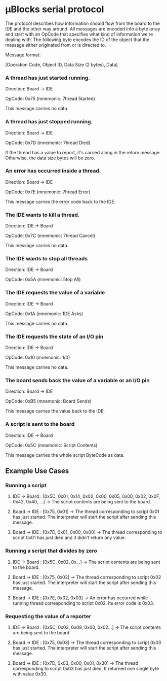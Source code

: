 # µBlocks serial protocol

The protocol describes how information should flow from the board to the IDE and the other way around. All messages are encoded into a byte array and start with an OpCode that specifies what kind of information we're dealing with. The following byte encodes the ID of the object that the message either originated from or is directed to.

Message format:

[Operation Code, Object ID, Data Size (2 bytes), Data]

### A thread has just started running.

Direction: Board → IDE

OpCode: 0x75 (mnemonic: 7hread 5tarted)

This message carries no data.

### A thread has just stopped running.

Direction: Board → IDE

OpCode: 0x7D (mnemonic: 7hread Died)

If the thread has a value to report, it's carried along in the return message. Otherwise, the data size bytes will be zero.

### An error has occurred inside a thread.

Direction: Board → IDE

OpCode: 0x7E (mnemonic: 7hread Error)

This message carries the error code back to the IDE.

### The IDE wants to kill a thread.

Direction: IDE → Board

OpCode: 0x7C (mnemonic: 7hread Cancel)

This message carries no data.

### The IDE wants to stop all threads

Direction: IDE → Board

OpCode: 0x5A (mnemonic: 5top All)

### The IDE requests the value of a variable

Direction: IDE → Board

OpCode: 0x1A (mnemonic: 1DE Asks)

This message carries no data.

### The IDE requests the state of an I/O pin

Direction: IDE → Board

OpCode: 0x10 (mnemonic: 1/0)

This message carries no data.

### The board sends back the value of a variable or an I/O pin

Direction: Board → IDE

OpCode: 0xB5 (mnemonic: Board Sends)

This message carries the value back to the IDE.

### A script is sent to the board

Direction: IDE → Board

OpCode: 0x5C (mnemonic: Script Contents)

This message carries the whole script ByteCode as data.

## Example Use Cases

### Running a script

1) IDE → Board : [0x5C, 0x01, 0x14, 0x02, 0x00, 0x05, 0x00, 0x02, 0x0F, 0x42, 0x40, ...] →  The script contents are being sent to the board.

2) Board → IDE : [0x75, 0x01] → The thread corresponding to script 0x01 has just started. The interpreter will start the script after sending this message.

3) Board → IDE : [0x7D, 0x01, 0x00, 0x00] → The thread corresponding to script 0x01 has just died and it didn't return any value.

### Running a script that divides by zero

1) IDE → Board : [0x5C, 0x02, 0x...] → The script contents are being sent to the board.

2) Board → IDE : [0x75, 0x02] → The thread corresponding to script 0x02 has just started. The interpreter will start the script after sending this message.

3) Board → IDE : [0x7E, 0x02, 0x03] → An error has occurred while running thread corresponding to script 0x02. Its error code is 0x03.

### Requesting the value of a reporter

1) IDE → Board : [0x5C, 0x03, 0x08, 0x00, 0x02...] → The script contents are being sent to the board.

2) Board → IDE : [0x75, 0x03] → The thread corresponding to script 0x03 has just started. The interpreter will start the script after sending this message.

3) Board → IDE : [0x7D, 0x03, 0x00, 0x01, 0x30] → The thread corresponding to script 0x03 has just died. It returned one single byte with value 0x30.
